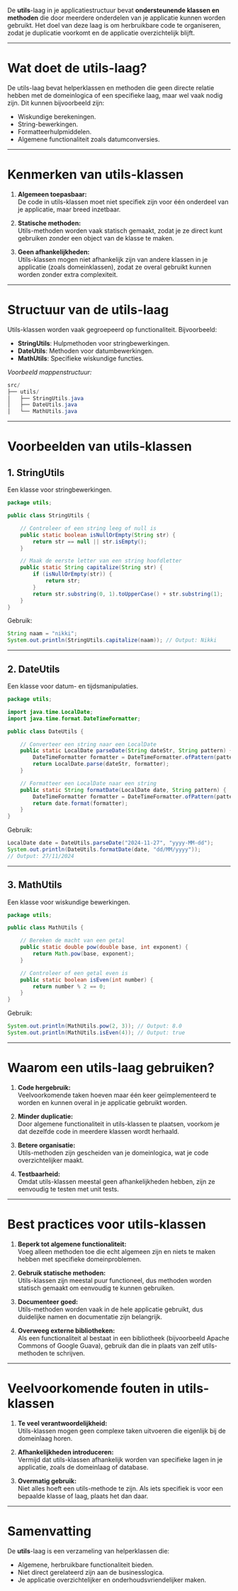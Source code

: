 De **utils**-laag in je applicatiestructuur bevat **ondersteunende klassen en methoden** die door meerdere onderdelen van je applicatie kunnen worden gebruikt. Het doel van deze laag is om herbruikbare code te organiseren, zodat je duplicatie voorkomt en de applicatie overzichtelijk blijft.

---

# Wat doet de utils-laag?

De utils-laag bevat helperklassen en methoden die geen directe relatie hebben met de domeinlogica of een specifieke laag, maar wel vaak nodig zijn. Dit kunnen bijvoorbeeld zijn:

- Wiskundige berekeningen.
- String-bewerkingen.
- Formatteerhulpmiddelen.
- Algemene functionaliteit zoals datumconversies.

---

# Kenmerken van utils-klassen

1. **Algemeen toepasbaar:**  
    De code in utils-klassen moet niet specifiek zijn voor één onderdeel van je applicatie, maar breed inzetbaar.
    
2. **Statische methoden:**  
    Utils-methoden worden vaak statisch gemaakt, zodat je ze direct kunt gebruiken zonder een object van de klasse te maken.
    
3. **Geen afhankelijkheden:**  
    Utils-klassen mogen niet afhankelijk zijn van andere klassen in je applicatie (zoals domeinklassen), zodat ze overal gebruikt kunnen worden zonder extra complexiteit.
    

---

# Structuur van de utils-laag

Utils-klassen worden vaak gegroepeerd op functionaliteit. Bijvoorbeeld:

- **StringUtils**: Hulpmethoden voor stringbewerkingen.
- **DateUtils**: Methoden voor datumbewerkingen.
- **MathUtils**: Specifieke wiskundige functies.

_Voorbeeld mappenstructuur:_
```java
src/
├── utils/
│   ├── StringUtils.java
│   ├── DateUtils.java
│   └── MathUtils.java
```

---

# Voorbeelden van utils-klassen

## 1. StringUtils

Een klasse voor stringbewerkingen.

```java
package utils;

public class StringUtils {

    // Controleer of een string leeg of null is
    public static boolean isNullOrEmpty(String str) {
        return str == null || str.isEmpty();
    }

    // Maak de eerste letter van een string hoofdletter
    public static String capitalize(String str) {
        if (isNullOrEmpty(str)) {
            return str;
        }
        return str.substring(0, 1).toUpperCase() + str.substring(1);
    }
}
```

Gebruik:

```java
String naam = "nikki";
System.out.println(StringUtils.capitalize(naam)); // Output: Nikki
```

---

## 2. DateUtils

Een klasse voor datum- en tijdsmanipulaties.

```java
package utils;

import java.time.LocalDate;
import java.time.format.DateTimeFormatter;

public class DateUtils {

    // Converteer een string naar een LocalDate
    public static LocalDate parseDate(String dateStr, String pattern) {
        DateTimeFormatter formatter = DateTimeFormatter.ofPattern(pattern);
        return LocalDate.parse(dateStr, formatter);
    }

    // Formatteer een LocalDate naar een string
    public static String formatDate(LocalDate date, String pattern) {
        DateTimeFormatter formatter = DateTimeFormatter.ofPattern(pattern);
        return date.format(formatter);
    }
}
```

Gebruik:

```java
LocalDate date = DateUtils.parseDate("2024-11-27", "yyyy-MM-dd");
System.out.println(DateUtils.formatDate(date, "dd/MM/yyyy")); 
// Output: 27/11/2024
```

---

## 3. MathUtils

Een klasse voor wiskundige bewerkingen.

```java
package utils;

public class MathUtils {

    // Bereken de macht van een getal
    public static double pow(double base, int exponent) {
        return Math.pow(base, exponent);
    }

    // Controleer of een getal even is
    public static boolean isEven(int number) {
        return number % 2 == 0;
    }
}
```

Gebruik:

```java
System.out.println(MathUtils.pow(2, 3)); // Output: 8.0
System.out.println(MathUtils.isEven(4)); // Output: true
```

---

# Waarom een utils-laag gebruiken?

1. **Code hergebruik:**  
    Veelvoorkomende taken hoeven maar één keer geïmplementeerd te worden en kunnen overal in je applicatie gebruikt worden.
    
2. **Minder duplicatie:**  
    Door algemene functionaliteit in utils-klassen te plaatsen, voorkom je dat dezelfde code in meerdere klassen wordt herhaald.
    
3. **Betere organisatie:**  
    Utils-methoden zijn gescheiden van je domeinlogica, wat je code overzichtelijker maakt.
    
4. **Testbaarheid:**  
    Omdat utils-klassen meestal geen afhankelijkheden hebben, zijn ze eenvoudig te testen met unit tests.
    

---

# Best practices voor utils-klassen

1. **Beperk tot algemene functionaliteit:**  
    Voeg alleen methoden toe die echt algemeen zijn en niets te maken hebben met specifieke domeinproblemen.
    
2. **Gebruik statische methoden:**  
    Utils-klassen zijn meestal puur functioneel, dus methoden worden statisch gemaakt om eenvoudig te kunnen gebruiken.
    
3. **Documenteer goed:**  
    Utils-methoden worden vaak in de hele applicatie gebruikt, dus duidelijke namen en documentatie zijn belangrijk.
    
4. **Overweeg externe bibliotheken:**  
    Als een functionaliteit al bestaat in een bibliotheek (bijvoorbeeld Apache Commons of Google Guava), gebruik dan die in plaats van zelf utils-methoden te schrijven.
    

---

# Veelvoorkomende fouten in utils-klassen

1. **Te veel verantwoordelijkheid:**  
    Utils-klassen mogen geen complexe taken uitvoeren die eigenlijk bij de domeinlaag horen.
    
2. **Afhankelijkheden introduceren:**  
    Vermijd dat utils-klassen afhankelijk worden van specifieke lagen in je applicatie, zoals de domeinlaag of database.
    
3. **Overmatig gebruik:**  
    Niet alles hoeft een utils-methode te zijn. Als iets specifiek is voor een bepaalde klasse of laag, plaats het dan daar.
    

---

# Samenvatting

De **utils**-laag is een verzameling van helperklassen die:

- Algemene, herbruikbare functionaliteit bieden.
- Niet direct gerelateerd zijn aan de businesslogica.
- Je applicatie overzichtelijker en onderhoudsvriendelijker maken.